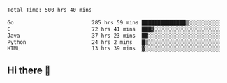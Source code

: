 <!--START_SECTION:waka-->

```txt
Total Time: 500 hrs 40 mins

Go                         285 hrs 59 mins ██████████████▒░░░░░░░░░░   57.08 %
C                          72 hrs 41 mins  ███▓░░░░░░░░░░░░░░░░░░░░░   14.51 %
Java                       37 hrs 23 mins  ██░░░░░░░░░░░░░░░░░░░░░░░   07.46 %
Python                     24 hrs 2 mins   █▒░░░░░░░░░░░░░░░░░░░░░░░   04.80 %
HTML                       13 hrs 39 mins  ▓░░░░░░░░░░░░░░░░░░░░░░░░   02.73 %
```

<!--END_SECTION:waka-->

## Hi there 👋

<!--
**prorok210/prorok210** is a ✨ _special_ ✨ repository because its `README.md` (this file) appears on your GitHub profile.

Here are some ideas to get you started:

- 🔭 I’m currently working on ...
- 🌱 I’m currently learning ...
- 👯 I’m looking to collaborate on ...
- 🤔 I’m looking for help with ...
- 💬 Ask me about ...
- 📫 How to reach me: ...
- 😄 Pronouns: ...
- ⚡ Fun fact: ...
-->
